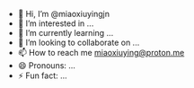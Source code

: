 - 👋 Hi, I’m @miaoxiuyingjn
- 👀 I’m interested in ...
- 🌱 I’m currently learning ...
- 💞️ I’m looking to collaborate on ...
- 📫 How to reach me miaoxiuying@proton.me
- 😄 Pronouns: ...
- ⚡ Fun fact: ...

<!---
miaoxiuyingjn/miaoxiuyingjn is a ✨ special ✨ repository because its `README.md` (this file) appears on your GitHub profile.
You can click the Preview link to take a look at your changes.
--->
